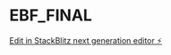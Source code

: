 # EBF_FINAL

[Edit in StackBlitz next generation editor ⚡️](https://stackblitz.com/~/github.com/edbascunan/EBF_FINAL)